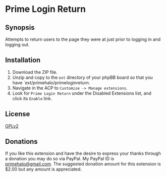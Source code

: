 # Prime Login Return

## Synopsis

Attempts to return users to the page they were at just prior to logging in and logging out.

## Installation

1. Download the ZIP file.
2. Unzip and copy to the `ext` directory of your phpBB board so that you have `ext/primehalo/primeloginreturn.
3. Navigate in the ACP to `Customise -> Manage extensions`.
4. Look for `Prime Login Return` under the Disabled Extensions list, and click its `Enable` link.

## License

[GPLv2](license.txt)

## Donations
If you like this extension and have the desire to express your thanks through a donation you may do so via PayPal. My PayPal ID is primehalo@gmail.com. The suggested donation amount for this extension is $2.00 but any amount is appreciated.
